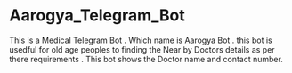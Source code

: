# Aarogya_Telegram_Bot
This is a Medical Telegram Bot . Which name is Aarogya Bot . this bot is usedful for old age peoples to finding the Near by Doctors details as per there  requirements . This bot shows the Doctor name and contact number.
